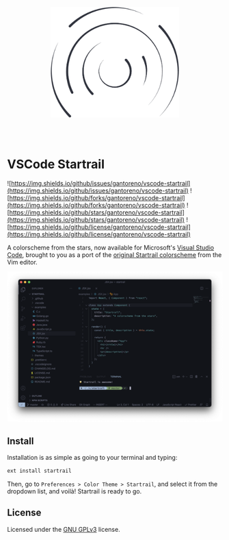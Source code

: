 <p align="center">
  <img src=".github/startrail.png" width="300" style="margin: 50px" />
</p>

# VSCode Startrail

![https://img.shields.io/github/issues/gantoreno/vscode-startrail](https://img.shields.io/github/issues/gantoreno/vscode-startrail) ![https://img.shields.io/github/forks/gantoreno/vscode-startrail](https://img.shields.io/github/forks/gantoreno/vscode-startrail) ![https://img.shields.io/github/stars/gantoreno/vscode-startrail](https://img.shields.io/github/stars/gantoreno/vscode-startrail) ![https://img.shields.io/github/license/gantoreno/vscode-startrail](https://img.shields.io/github/license/gantoreno/vscode-startrail)

A colorscheme from the stars, now available for Microsoft's [Visual Studio Code](https://code.visualstudio.com/), brought to you as a port of the [original Startrail colorscheme](https://github.com.gantoreno/vim-startrail) from the Vim editor.

<p align="center">
  <img src=".github/screenshot.png" />
</p>

## Install

Installation is as simple as going to your terminal and typing:

```sh
ext install startrail
```

Then, go to `Preferences > Color Theme > Startrail`, and select it from the dropdown list, and voilà! Startrail is ready to go.

## License

Licensed under the [GNU GPLv3](https://www.gnu.org/licenses/gpl-3.0.html) license.
